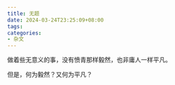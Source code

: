 ```yaml
---
title: 无题
date: 2024-03-24T23:25:09+08:00
tags:
categories:
- 杂文
---
```

做着些无意义的事，没有愤青那样毅然，也非庸人一样平凡。

但是，何为毅然？又何为平凡？
